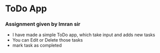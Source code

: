 # ToDo App 
### Assignment given by Imran sir

- I have made a simple ToDo app, which take input and adds new tasks
- You can Edit or Delete those tasks
- mark task as completed
